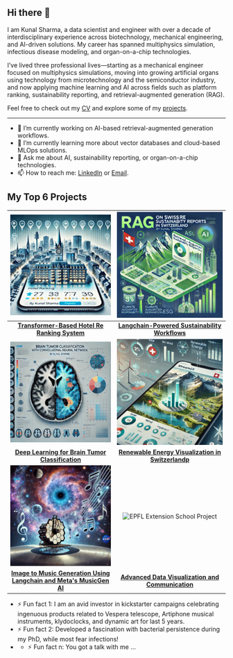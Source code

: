 <!--
**kusharma/kusharma** is a ✨ _special_ ✨ repository because its `README.md` (this file) appears on your GitHub profile.

Here are some ideas to get you started:

- 🔭 I’m currently working on ...
- 🌱 I’m currently learning ...
- 👯 I’m looking to collaborate on ...
- 🤔 I’m looking for help with ...
- 💬 Ask me about ...
- 📫 How to reach me: ...
- 😄 Pronouns: ...
- ⚡ Fun fact: ...
-->

## Hi there 👋

I am Kunal Sharma, a data scientist and engineer with over a decade of interdisciplinary experience across biotechnology, mechanical engineering, and AI-driven solutions. My career has spanned multiphysics simulation, infectious disease modeling, and organ-on-a-chip technologies.

I’ve lived three professional lives—starting as a mechanical engineer focused on multiphysics simulations, moving into growing artificial organs using technology from microtechnology and the semiconductor industry, and now applying machine learning and AI across fields such as platform ranking, sustainability reporting, and retrieval-augmented generation (RAG).

Feel free to check out my [CV](link-to-CV) and explore some of my [projects](https://github.com/kusharma?tab=repositories).

---

- 🔭 I’m currently working on AI-based retrieval-augmented generation workflows.
- 🌱 I’m currently learning more about vector databases and cloud-based MLOps solutions.
- 💬 Ask me about AI, sustainability reporting, or organ-on-a-chip technologies.
- 📫 How to reach me: [LinkedIn](https://www.linkedin.com/in/drkunalsharma/) or [Email](mailto:kunal.nit90@gmail.com).

## My Top 6 Projects

| ![Expedia-RecTour-Ranking](https://github.com/kusharma/Expedia-RecTour-Ranking/blob/main/Expedia_KuSharma_DALLE.png) | ![RAG-Sustainability](https://github.com/kusharma/RAG-Sustainability/blob/main/RAG_SwissRe_DALLE.png) |
|:---------:|:---------:|
| [**Transformer-Based Hotel Re Ranking System**](https://github.com/kusharma/Expedia-RecTour-Ranking) | [**Langchain-Powered Sustainability Workflows**](https://github.com/kusharma/RAG-Sustainability) |
| ![brain-tumour-classification](https://github.com/kusharma/brain-tumour-classification/blob/main/BrainTumourCNN.png) | ![streamlit-app](https://github.com/kusharma/streamlit-app/blob/main/Streamlit_RenEnergy_Dalle2.png) |
| [**Deep Learning for Brain Tumor Classification**](https://github.com/kusharma/brain-tumour-classification) | [**Renewable Energy Visualization in Switzerlandp**](https://github.com/kusharma/streamlit-app) |
| ![symphony-of-nebula](https://github.com/kusharma/symphony-of-nebula/blob/main/JWT_Symphony.png) | ![EPFL Extension School Project](https://github.com/kusharma/epfl-extension-school-project-adsv-c2/blob/main/EPFL_R_DALLE.png) |
| [**Image to Music Generation Using Langchain and Meta's MusicGen AI**](https://github.com/kusharma/symphony-of-nebula) | [**Advanced Data Visualization and Communication**](https://github.com/kusharma/epfl-extension-school-project) |

* ⚡ Fun fact 1: I am an avid investor in kickstarter campaigns celebrating ingenuous products related to Vespera telescope, Artiphone musical instruments, klydoclocks, and dynamic art for last 5 years.
* ⚡ Fun fact 2: Developed a fascination with bacterial persistence during my PhD, while most fear infections!
* * ⚡ Fun fact n: You got a talk with me ...





